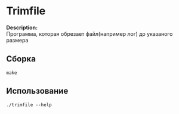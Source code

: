 #  Trimfile
**Description:**  
Программа, которая обрезает файл(например лог) до указаного размера

## Сборка
```
make
```

## Использование
```
./trimfile --help
```